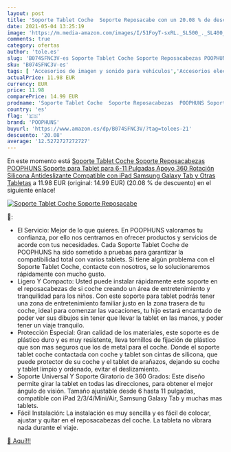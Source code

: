 ```yaml
---
layout: post
title: 'Soporte Tablet Coche  Soporte Reposacabe con un 20.08 % de descuento'
date: 2021-05-04 13:25:19
image: 'https://m.media-amazon.com/images/I/51FoyT-sxRL._SL500_._SL400_.jpg'
comments: true
category: ofertas
author: 'tole.es'
slug: 'B074SFNC3V-es Soporte Tablet Coche Soporte Reposacabezas POOPHUNS...'
sku: 'B074SFNC3V-es'
tags: [ 'Accesorios de imagen y sonido para vehículos','Accesorios electrónicos para vehículos','Electrónica','Electrónica para vehículos','Soportes de tablet para el reposacabezas del vehículo','ipad','poophuns', ]
actualPrice: 11.98 EUR
currency: EUR
price: 11.98
comparePrice: 14.99 EUR
prodname: 'Soporte Tablet Coche  Soporte Reposacabezas  POOPHUNS Soporte para Tablet para 6-11 Pulgadas  Apoyo 360 Rotación  Silicona Antideslizante  Compatible con iPad  Samsung Galaxy Tab y Otras Tabletas'
country: 'es'
flag: '🇪🇸'
brand: 'POOPHUNS'
buyurl: 'https://www.amazon.es/dp/B074SFNC3V/?tag=tolees-21'
descuento: '20.08'
average: '12.5272727272727'
---
```


En este momento está [Soporte Tablet Coche  Soporte Reposacabezas  POOPHUNS Soporte para Tablet para 6-11 Pulgadas  Apoyo 360 Rotación  Silicona Antideslizante  Compatible con iPad  Samsung Galaxy Tab y Otras Tabletas](https://www.amazon.es/dp/B074SFNC3V/?tag=tolees-21) a 11.98 EUR (original: 14.99 EUR) (20.08 %  de descuento) en el siguiente enlace!

[![Soporte Tablet Coche  Soporte Reposacabe](https://m.media-amazon.com/images/I/51FoyT-sxRL._SL500_._SL400_.jpg)](https://www.amazon.es/dp/B074SFNC3V/?tag=tolees-21)

🔎:

- El Servicio: Mejor de lo que quieres. En POOPHUNS valoramos tu confianza, por ello nos centramos en ofrecer productos y servicios de acorde con tus necesidades. Cada Soporte Tablet Coche de POOPHUNS ha sido sometido a pruebas para garantizar la compatibilidad total con varios tablets. Si tiene algún problema con el Soporte Tablet Coche, contacte con nosotros, se lo solucionaremos rápidamente con mucho gusto.
- Ligero Y Compacto: Usted puede instalar rápidamente este soporte en el reposacabezas de si coche creando un área de entretenimiento y tranquilidad para los niños. Con este soporte para tablet podrás tener una zona de entretenimiento familiar justo en la zona trasera de tu coche, ideal para comenzar las vacaciones, tu hijo estará encantado de poder ver sus dibujos sin tener que llevar la tablet en las manos, y poder tener un viaje tranquilo.
- Protección Especial: Gran calidad de los materiales, este soporte es de plástico duro y es muy resistente, lleva tornillos de fijación de plástico que son mas seguros que los de metal para el coche. Donde el soporte tablet coche contactada con coche y tablet son cintas de silicona, que puede protector de su coche y el tablet de arañazos, dejando su coche y tablet limpio y ordenado, evitar el deslizamiento.
- Soporte Universal Y Soporte Giratorio de 360 Grados: Este diseño permite girar la tablet en todas las direcciones, para obtener el mejor ángulo de visión. Tamaño ajustable desde 6 hasta 11 pulgadas, compatible con iPad 2/3/4/Mini/Air, Samsung Galaxy Tab y muchas mas tablets.
- Fácil Instalación: La instalación es muy sencilla y es fácil de colocar, ajustar y quitar en el reposacabezas del coche. La tableta no vibrara nada durante el viaje.

[🛒 Aquí!!!](https://www.amazon.es/dp/B074SFNC3V/?tag=tolees-21)

